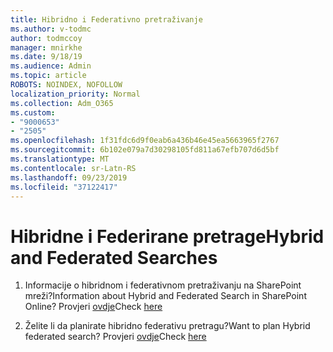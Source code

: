 ```yaml
---
title: Hibridno i Federativno pretraživanje
ms.author: v-todmc
author: todmccoy
manager: mnirkhe
ms.date: 9/18/19
ms.audience: Admin
ms.topic: article
ROBOTS: NOINDEX, NOFOLLOW
localization_priority: Normal
ms.collection: Adm_O365
ms.custom:
- "9000653"
- "2505"
ms.openlocfilehash: 1f31fdc6d9f0eab6a436b46e45ea5663965f2767
ms.sourcegitcommit: 6b102e079a7d30298105fd811a67efb707d6d5bf
ms.translationtype: MT
ms.contentlocale: sr-Latn-RS
ms.lasthandoff: 09/23/2019
ms.locfileid: "37122417"
---
```

# <a name="hybrid-and-federated-searches"></a><span data-ttu-id="ca5fd-102">Hibridne i Federirane pretrage</span><span class="sxs-lookup"><span data-stu-id="ca5fd-102">Hybrid and Federated Searches</span></span> 

1. <span data-ttu-id="ca5fd-103">Informacije o hibridnom i federativnom pretraživanju na SharePoint mreži?</span><span class="sxs-lookup"><span data-stu-id="ca5fd-103">Information about Hybrid and Federated Search in SharePoint Online?</span></span>
    <span data-ttu-id="ca5fd-104">Provjeri [ovdje](https://docs.microsoft.com/sharepoint/hybrid/hybrid-search-in-sharepoint)</span><span class="sxs-lookup"><span data-stu-id="ca5fd-104">Check [here](https://docs.microsoft.com/sharepoint/hybrid/hybrid-search-in-sharepoint)</span></span>

2. <span data-ttu-id="ca5fd-105">Želite li da planirate hibridno federativu pretragu?</span><span class="sxs-lookup"><span data-stu-id="ca5fd-105">Want to plan Hybrid federated search?</span></span>
    <span data-ttu-id="ca5fd-106">Provjeri [ovdje](https://docs.microsoft.com/sharepoint/hybrid/plan-hybrid-federated-search)</span><span class="sxs-lookup"><span data-stu-id="ca5fd-106">Check [here](https://docs.microsoft.com/sharepoint/hybrid/plan-hybrid-federated-search)</span></span>